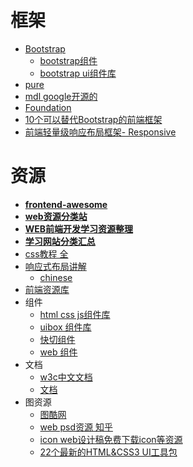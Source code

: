 # 框架

* [Bootstrap](http://www.bootcss.com/)
  * [bootstrap组件](http://bootsnipp.com/)
  * [bootstrap ui组件库](http://bootflat.github.io/)
* [pure](http://purecss.io/)
* [mdl google开源的](https://github.com/p412726700/material)
* [Foundation](http://www.foundcss.com/)
* [10个可以替代Bootstrap的前端框架](http://webres.wang/best-bootstrap-alternatives-for-developers/)
* [前端轻量级响应布局框架- Responsive](http://responsivebp.com/)

# 资源

* **[frontend-awesome](https://github.com/ExFly/CsLearning/blob/master/NoteBookForDevelop/%E6%96%87%E6%A1%A3/Web/frontend-awesome.md)**
* **[web资源分类站](http://www.hiimii.com/hi/)**
* **[WEB前端开发学习资源整理](https://zybuluo.com/viggo/note/16284)**
* **[学习网站分类汇总](http://1nami.com/)**
* [css教程 全](https://developer.mozilla.org/zh-CN/docs/Web/CSS/Reference)
* [响应式布局讲解](https://github.com/aekaplan/grid)
	* [chinese](http://geekplux.com/grid/)
* [前端资源库](http://www.awesomes.cn/)
* 组件
  * [html css js组件库](http://www.uibox.in/)
  * [uibox 组件库](http://www.uibox.in/tag/bootstrap)
  * [快切组件](http://demo.mycodes.net/kuangjia/kuaiqie/widgets.html)
  * [web 组件](http://bootsnipp.com/)
* 文档
    - [w3c中文文档](http://www.w3chtml.com/css3/properties/user-interface/box-sizing.html)
    - [文档](http://www.css88.com/archives/5505)
* 图资源
    - [图酷网](http://www.ttx77.com/)
    - [web psd资源 知乎](http://www.zhihu.com/question/20396362)
    * [icon web设计稿免费下载icon等资源](http://reeoo.com/category/white)
    * [22个最新的HTML&CSS3 UI工具包](https://www.evget.com/article/2014/8/14/21461.html)
